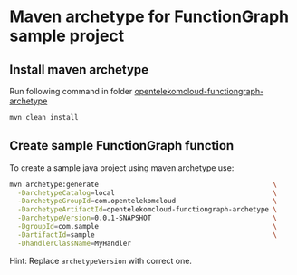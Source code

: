 # Maven archetype for FunctionGraph sample project

## Install maven archetype

Run following command in folder [opentelekomcloud-functiongraph-archetype](/../opentelekomcloud-functiongraph-java/opentelekomcloud-functiongraph-archetype)

```bash
mvn clean install
```

## Create sample FunctionGraph function

To create a sample java project using maven archetype use:

```bash
mvn archetype:generate                                           \
  -DarchetypeCatalog=local                                       \
  -DarchetypeGroupId=com.opentelekomcloud                        \
  -DarchetypeArtifactId=opentelekomcloud-functiongraph-archetype \
  -DarchetypeVersion=0.0.1-SNAPSHOT                              \
  -DgroupId=com.sample                                           \
  -DartifactId=sample                                            \
  -DhandlerClassName=MyHandler
```

Hint:
Replace ``archetypeVersion`` with correct one.